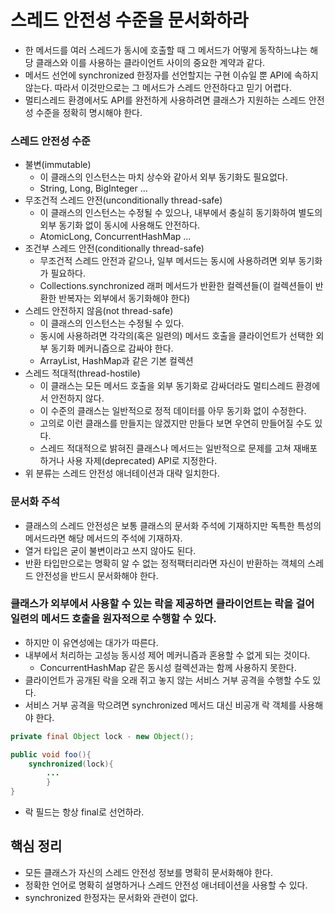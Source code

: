 # 스레드 안전성 수준을 문서화하라

- 한 메서드를 여러 스레드가 동시에 호출할 때 그 메서드가 어떻게 동작하느냐는 해당 클래스와 이를 사용하는 클라이언트 사이의
중요한 계약과 같다.
- 메서드 선언에 synchronized 한정자를 선언할지는 구현 이슈일 뿐 API에 속하지 않는다. 따라서 이것만으로는 그 메서드가
스레드 안전하다고 믿기 어렵다.
- 멀티스레드 환경에서도 API를 완전하게 사용하려면 클래스가 지원하는 스레드 안전성 수준을 정확히 명시해야 한다.

### 스레드 안전성 수준

- 불변(immutable)
  - 이 클래스의 인스턴스는 마치 상수와 같아서 외부 동기화도 필요없다.
  - String, Long, BigInteger ...
- 무조건적 스레드 안전(unconditionally thread-safe)
  - 이 클래스의 인스턴스는 수정될 수 있으나, 내부에서 충실히 동기화하여 별도의 외부 동기화 없이 동시에 사용해도 안전하다.
  - AtomicLong, ConcurrentHashMap ...
- 조건부 스레드 안전(conditionally thread-safe)
  - 무조건적 스레드 안전과 같으나, 일부 메서드는 동시에 사용하려면 외부 동기화가 필요하다.
  - Collections.synchronized 래퍼 메서드가 반환한 컬렉션들(이 컬렉션들이 반환한 반복자는 외부에서 동기화해야 한다)
- 스레드 안전하지 않음(not thread-safe)
  - 이 클래스의 인스턴스는 수정될 수 있다.
  - 동시에 사용하려면 각각의(혹은 일련의) 메서드 호출을 클라이언트가 선택한 외부 동기화 메커니즘으로 감싸야 한다.
  - ArrayList, HashMap과 같은 기본 컬렉션
- 스레드 적대적(thread-hostile)
  - 이 클래스는 모든 메서드 호출을 외부 동기화로 감싸더라도 멀티스레드 환경에서 안전하지 않다.
  - 이 수준의 클래스는 일반적으로 정적 데이터를 아무 동기화 없이 수정한다.
  - 고의로 이런 클래스를 만들지는 않겠지만 만들다 보면 우연히 만들어질 수도 있다.
  - 스레드 적대적으로 밝혀진 클래스나 메서드는 일반적으로 문제를 고쳐 재배포하거나 사용 자제(deprecated) API로 지정한다.
- 위 분류는 스레드 안전성 애너테이션과 대략 일치한다.

### 문서화 주석

- 클래스의 스레드 안전성은 보통 클래스의 문서화 주석에 기재하지만 독특한 특성의 메서드라면 해당 메서드의 주석에 기재하자.
- 열거 타입은 굳이 불변이라고 쓰지 않아도 된다.
- 반환 타입만으로는 명확히 알 수 없는 정적팩터리라면 자신이 반환하는 객체의 스레드 안전성을 반드시 문서화해야 한다.

### 클래스가 외부에서 사용할 수 있는 락을 제공하면 클라이언트는 락을 걸어 일련의 메서드 호출을 원자적으로 수행할 수 있다.

- 하지만 이 유연성에는 대가가 따른다.
- 내부에서 처리하는 고성능 동시성 제어 메커니즘과 혼용할 수 없게 되는 것이다.
  - ConcurrentHashMap 같은 동시성 컬렉션과는 함께 사용하지 못한다.
- 클라이언트가 공개된 락을 오래 쥐고 놓지 않는 서비스 거부 공격을 수행할 수도 있다.
- 서비스 거부 공격을 막으려면 synchronized 메서드 대신 비공개 락 객체를 사용해야 한다.
```java
private final Object lock - new Object();

public void foo(){
    synchronized(lock){
        ...
        }
}
```
- 락 필드는 항상 final로 선언하라.

## 핵심 정리

- 모든 클래스가 자신의 스레드 안전성 정보를 명확히 문서화해야 한다.
- 정확한 언어로 명확히 설명하거나 스레드 안전성 애너테이션을 사용할 수 있다.
- synchronized 한정자는 문서화와 관련이 없다.
